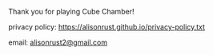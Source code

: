 Thank you for playing Cube Chamber!

privacy policy: https://alisonrust.github.io/privacy-policy.txt

email: alisonrust2@gmail.com
